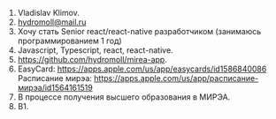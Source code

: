 1. Vladislav Klimov.
2. hydromoll@mail.ru
3. Хочу стать Senior react/react-native разработчиком (занимаюсь программированием 1 год)
4. Javascript, Typescript, react, react-native.
5. https://github.com/hydromoll/mirea-app.
6. EasyCard: https://apps.apple.com/us/app/easycards/id1586840086
Расписание мирэа: https://apps.apple.com/us/app/расписание-мирэа/id1564161519
7. В процессе получения высшего образования в МИРЭА.
8. B1.